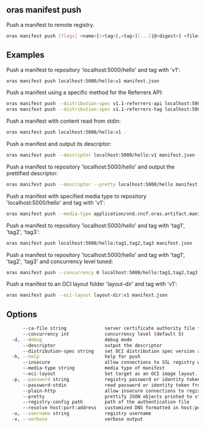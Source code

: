 ## oras manifest push

Push a manifest to remote registry.

```bash
oras manifest push [flags] <name>[:<tag>[,<tag>][...]|@<digest>] <file>
```

## Examples

Push a manifest to repository 'localhost:5000/hello' and tag with 'v1':

```bash
oras manifest push localhost:5000/hello:v1 manifest.json
```

Push a manifest using a specific method for the Referrers API:

```bash
oras manifest push --distribution-spec v1.1-referrers-api localhost:5000/hello:v1 manifest.json
oras manifest push --distribution-spec v1.1-referrers-tag localhost:5000/hello:v1 manifest.json
```

Push a manifest with content read from stdin:

```bash
oras manifest push localhost:5000/hello:v1 -
```

Push a manifest and output its descriptor:

```bash
oras manifest push --descriptor localhost:5000/hello:v1 manifest.json
```

Push a manifest to repository 'localhost:5000/hello' and output the prettified descriptor:

```bash
oras manifest push --descriptor --pretty localhost:5000/hello manifest.json
```

Push a manifest with specified media type to repository 'localhost:5000/hello' and tag with 'v1':

```bash
oras manifest push --media-type application/vnd.cncf.oras.artifact.manifest.v1+json localhost:5000/hello:v1 oras_manifest.json
```

Push a manifest to repository 'localhost:5000/hello' and tag with 'tag1', 'tag2', 'tag3':

```bash
oras manifest push localhost:5000/hello:tag1,tag2,tag3 manifest.json
```

Push a manifest to repository 'localhost:5000/hello' and tag with 'tag1', 'tag2', 'tag3' and concurrency level tuned:

```bash
oras manifest push --concurrency 6 localhost:5000/hello:tag1,tag2,tag3 manifest.json
```

Push a manifest to an OCI layout folder 'layout-dir' and tag with 'v1':

```bash
oras manifest push --oci-layout layout-dir:v1 manifest.json
```

## Options

```bash
      --ca-file string              server certificate authority file for the remote registry
      --concurrency int             concurrency level (default 5)
  -d, --debug                       debug mode
      --descriptor                  output the descriptor
      --distribution-spec string    set OCI distribution spec version and API option for target. options: v1.1-referrers-api, v1.1-referrers-tag
  -h, --help                        help for push
      --insecure                    allow connections to SSL registry without certs
      --media-type string           media type of manifest
      --oci-layout                  Set target as an OCI image layout.
  -p, --password string             registry password or identity token
      --password-stdin              read password or identity token from stdin
      --plain-http                  allow insecure connections to registry without SSL check
      --pretty                      prettify JSON objects printed to stdout
      --registry-config path        path of the authentication file
      --resolve host:port:address   customized DNS formatted in host:port:address
  -u, --username string             registry username
  -v, --verbose                     verbose output
```